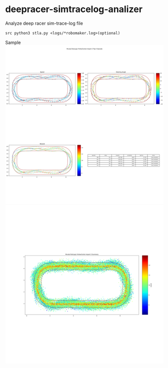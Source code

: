 # deepracer-simtracelog-analizer
 Analyze deep racer sim-trace-log file  

```
src python3 stla.py <logs/*robomaker.log>(optional)
```

 Sample
![](Sample2.png)
![](Sample1.png)


